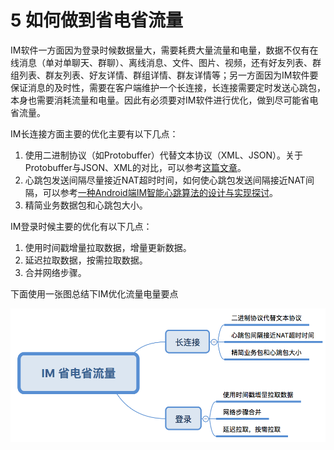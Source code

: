 # 5 如何做到省电省流量
IM软件一方面因为登录时候数据量大，需要耗费大量流量和电量，数据不仅有在线消息（单对单聊天、群聊）、离线消息、文件、图片、视频，还有好友列表、群组列表、群友列表、好友详情、群组详情、群友详情等；另一方面因为IM软件要保证消息的及时性，需要在客户端维护一个长连接，长连接需要定时发送心跳包，本身也需要消耗流量和电量。因此有必须要对IM软件进行优化，做到尽可能省电省流量。

IM长连接方面主要的优化主要有以下几点：
1.  使用二进制协议（如Protobuffer）代替文本协议（XML、JSON）。关于Protobuffer与JSON、XML的对比，可以参考[这篇文章](https://developers.google.com/protocol-buffers/docs/overview)。
2.  心跳包发送间隔尽量接近NAT超时时间，如何使心跳包发送间隔接近NAT间隔，可以参考[一种Android端IM智能心跳算法的设计与实现探讨](http://www.52im.net/thread-783-1-1.html)。
3.  精简业务数据包和心跳包大小。

IM登录时候主要的优化有以下几点：
1.  使用时间戳增量拉取数据，增量更新数据。
2.  延迟拉取数据，按需拉取数据。
3.  合并网络步骤。

下面使用一张图总结下IM优化流量电量要点

![](img/im_optimize.png)
